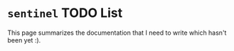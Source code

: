 # `sentinel` TODO List

This page summarizes the documentation that I need to write which hasn't been
yet :).

```{todolist}

```
